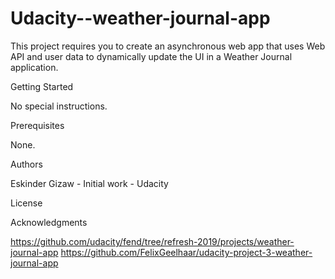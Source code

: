 # Udacity--weather-journal-app

This project requires you to create an asynchronous web app that uses Web API and user data to dynamically update the UI in a Weather Journal application.

Getting Started

No special instructions.

Prerequisites

None.


Authors

Eskinder Gizaw - Initial work - Udacity


License


Acknowledgments

https://github.com/udacity/fend/tree/refresh-2019/projects/weather-journal-app
https://github.com/FelixGeelhaar/udacity-project-3-weather-journal-app

